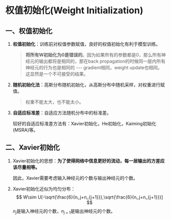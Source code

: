 # 权值初始化(Weight Initialization)

## 一、权值初始化

1. **权值初始化**：训练前对权值参数赋值，良好的权值初始化有利于模型训练。

   > **将所有W初始化为0是错误的**。因为如果所有的参数都是0，那么所有神经元的输出都将是相同的，那在back propagation的时候同一层内所有神经元的行为也是相同的 --- gradient相同，weight update也相同。这显然是一个不可接受的结果。

2. **随机初始化法**：高斯分布随机初始化，从高斯分布中随机采样，对权重进行赋值。

   > 权重不能太大，也不能太小。

3. **自适应标准差**：自适应方法随机分布中的标准差。

   较好的自适应标准差方法有：Xavier初始化，He初始化，Kaiming初始化(MSRA)等。



## 二、Xavier初始化

1. Xavier初始化的思想：**为了使得网络中信息更好的流动，每一层输出的方差应该尽量相等。**

   因此，Xavier需要考虑输入神经元的个数与输出神经元的个数。

2. Xavier初始化近似为均匀分布：
   $$
   W\sim U[-\sqrt{\frac{6}{n_j+n_{j+1}}},\sqrt{\frac{6}{n_j+n_{j+1}}}]
   $$
   $n_j$是输入神经元的个数，$n_{j+1}$是输出神经元的个数。


